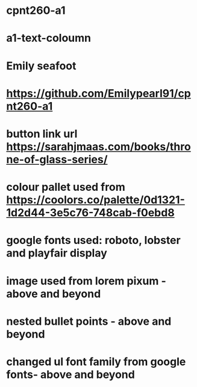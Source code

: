 # cpnt260-a1

# a1-text-coloumn

# Emily seafoot

# https://github.com/Emilypearl91/cpnt260-a1


# button link url https://sarahjmaas.com/books/throne-of-glass-series/


# colour pallet used from https://coolors.co/palette/0d1321-1d2d44-3e5c76-748cab-f0ebd8

# google fonts used: roboto, lobster and playfair display


# image used from lorem pixum - above and beyond


# nested bullet points - above and beyond


# changed ul font family from google fonts- above and beyond